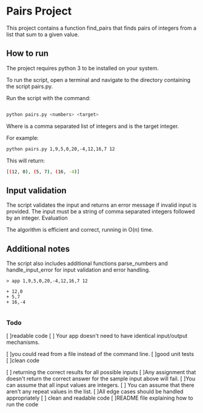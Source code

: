 # Pairs Project

This project contains a function find_pairs that finds pairs of integers from a list that sum to a given value.

## How to run

The project requires python 3 to be installed on your system.

To run the script, open a terminal and navigate to the directory containing the script pairs.py.

Run the script with the command:

```bash

python pairs.py <numbers> <target>
```
Where <numbers> is a comma separated list of integers and <target> is the target integer.

For example:

```bash
python pairs.py 1,9,5,0,20,-4,12,16,7 12
```

This will return:
```bash
[(12, 0), (5, 7), (16, -4)]
```

## Input validation

The script validates the input and returns an error message if invalid input is provided. The input must be a string of comma separated integers followed by an integer.
Evaluation

The algorithm is efficient and correct, running in O(n) time.
## Additional notes

The script also includes additional functions parse_numbers and handle_input_error for input validation and error handling.




```
> app 1,9,5,0,20,-4,12,16,7 12
​
+ 12,0
+ 5,7
+ 16,-4
​
```
### Todo
[ ]readable code
[ ] Your app doesn't need to have identical input/output mechanisms.

[ ]you could read from a file instead of the command line.
[ ]good unit tests
[ ]clean code

[ ] returning the correct results for all possible inputs
[ ]Any assignment that doesn't return the correct answer for the sample input
above will fail.
[ ]You can assume that all input values are integers. 
[ ] You can assume that there aren't any repeat values in the list.
[ ]All edge cases should be handled appropriately
[ ] clean and readable code
[ ]README file explaining how to run the code
